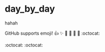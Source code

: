 # day_by_day
hahah


GitHub supports emoji!
:+1: :sparkles: :camel: :tada:
:rocket: :metal: :octocat:

:octocat:
:octocat: